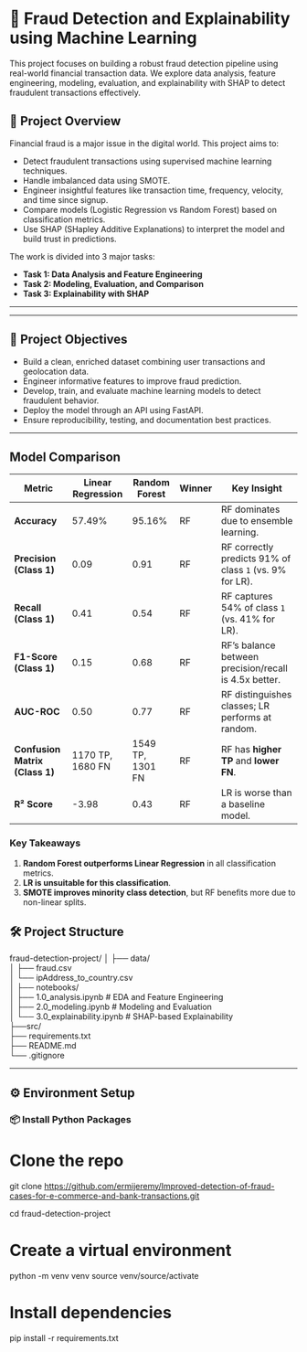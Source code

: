 # 🧠 Fraud Detection and Explainability using Machine Learning

This project focuses on building a robust fraud detection pipeline using real-world financial transaction data. We explore data analysis, feature engineering, modeling, evaluation, and explainability with SHAP to detect fraudulent transactions effectively.

## 📌 Project Overview

Financial fraud is a major issue in the digital world. This project aims to:

- Detect fraudulent transactions using supervised machine learning techniques.
- Handle imbalanced data using SMOTE.
- Engineer insightful features like transaction time, frequency, velocity, and time since signup.
- Compare models (Logistic Regression vs Random Forest) based on classification metrics.
- Use SHAP (SHapley Additive Explanations) to interpret the model and build trust in predictions.

The work is divided into 3 major tasks:

- **Task 1: Data Analysis and Feature Engineering**
- **Task 2: Modeling, Evaluation, and Comparison**
- **Task 3: Explainability with SHAP**

---
---
## 📌 Project Objectives

- Build a clean, enriched dataset combining user transactions and geolocation data.
- Engineer informative features to improve fraud prediction.
- Develop, train, and evaluate machine learning models to detect fraudulent behavior.
- Deploy the model through an API using FastAPI.
- Ensure reproducibility, testing, and documentation best practices.

---

## Model Comparison

| Metric               | Linear Regression | Random Forest | Winner | Key Insight                                   |
|----------------------|-------------------|---------------|--------|-----------------------------------------------|
| **Accuracy**         | 57.49%           | 95.16%        | RF     | RF dominates due to ensemble learning.        |
| **Precision (Class 1)** | 0.09          | 0.91          | RF     | RF correctly predicts 91% of class `1` (vs. 9% for LR). |
| **Recall (Class 1)**    | 0.41          | 0.54          | RF     | RF captures 54% of class `1` (vs. 41% for LR). |
| **F1-Score (Class 1)**  | 0.15          | 0.68          | RF     | RF’s balance between precision/recall is 4.5x better. |
| **AUC-ROC**            | 0.50          | 0.77          | RF     | RF distinguishes classes; LR performs at random. |
| **Confusion Matrix (Class 1)** | 1170 TP, 1680 FN | 1549 TP, 1301 FN | RF | RF has **higher TP** and **lower FN**. |
| **R² Score**           | -3.98         | 0.43          | RF     | LR is worse than a baseline model.            |

### Key Takeaways
1. **Random Forest outperforms Linear Regression** in all classification metrics.
2. **LR is unsuitable for this classification**.
3. **SMOTE improves minority class detection**, but RF benefits more due to non-linear splits.



## 🛠 Project Structure

fraud-detection-project/
│
├── data/  
│ ├── fraud.csv  
│ └── ipAddress_to_country.csv  
│
├── notebooks/  
│ ├── 1.0_analysis.ipynb # EDA and Feature Engineering  
│ ├── 2.0_modeling.ipynb # Modeling and Evaluation  
│ └── 3.0_explainability.ipynb # SHAP-based Explainability  
├──src/  
├── requirements.txt   
├── README.md  
└── .gitignore  


---

## ⚙️ Environment Setup

### 📦 Install Python Packages

# Clone the repo
git clone https://github.com/ermijeremy/Improved-detection-of-fraud-cases-for-e-commerce-and-bank-transactions.git

cd fraud-detection-project

# Create a virtual environment
python -m venv venv
source venv/source/activate  

# Install dependencies
pip install -r requirements.txt

